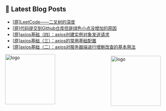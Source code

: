 ## 📕 Latest Blog Posts

<!-- BLOG-POST-LIST:START -->
- [[原]LeetCode——二叉树的深度](https://blog.csdn.net/sinat_41696687/article/details/114921545)
- [[原]代码提交到Github仓库但是绿色小点没增加的原因](https://blog.csdn.net/sinat_41696687/article/details/114884777)
- [[原]axios基础（四）：axios创建实例对象发送请求](https://blog.csdn.net/sinat_41696687/article/details/114876513)
- [[原]axios基础（三）：axios的常用基础配置](https://blog.csdn.net/sinat_41696687/article/details/114876106)
- [[原]axios基础（二）：axios对服务器端进行增删改查的基本用法](https://blog.csdn.net/sinat_41696687/article/details/114868933)
<!-- BLOG-POST-LIST:END -->
<img src="https://github-readme-stats.vercel.app/api?username=qq1120637483&show_icons=true" alt="logo" height="160" align="right" style="margin: 5px; margin-bottom: 20px;" />

<img src="https://github-profile-trophy.vercel.app/?username=qq1120637483&theme=flat&column=7" alt="logo" height="160" align="center" style="margin: auto; margin-bottom: 20px;" />


<!--
**qq1120637483/qq1120637483** is a ✨ _special_ ✨ repository because its `README.md` (this file) appears on your GitHub profile.

Here are some ideas to get you started:

- 🔭 I’m currently working on ...
- 🌱 I’m currently learning ...
- 👯 I’m looking to collaborate on ...
- 🤔 I’m looking for help with ...
- 💬 Ask me about ...
- 📫 How to reach me: ...
- 😄 Pronouns: ...
- ⚡ Fun fact: ...
-->
